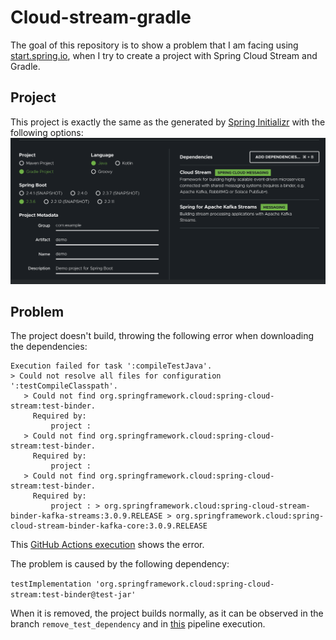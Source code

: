 Cloud-stream-gradle
===============
The goal of this repository is to show a problem that I am facing 
using [start.spring.io](https://start.spring.io/), when I try to create a project
with Spring Cloud Stream and Gradle.

## Project
This project is exactly the same as the generated by [Spring Initializr](https://start.spring.io/)
with the following options:
![image showing the options for this project in Spring Initilizr](images/spring_initializer_cloud_stream.png)

## Problem
The project doesn't build, throwing the following error when downloading the dependencies:

```
Execution failed for task ':compileTestJava'.
> Could not resolve all files for configuration ':testCompileClasspath'.
   > Could not find org.springframework.cloud:spring-cloud-stream:test-binder.
     Required by:
         project :
   > Could not find org.springframework.cloud:spring-cloud-stream:test-binder.
     Required by:
         project :
   > Could not find org.springframework.cloud:spring-cloud-stream:test-binder.
     Required by:
         project : > org.springframework.cloud:spring-cloud-stream-binder-kafka-streams:3.0.9.RELEASE > org.springframework.cloud:spring-cloud-stream-binder-kafka-core:3.0.9.RELEASE
```

This [GitHub Actions execution](https://github.com/henriquels25/cloud-stream-gradle/runs/1506915780) shows the error.

The problem is caused by the following dependency:

`testImplementation 'org.springframework.cloud:spring-cloud-stream:test-binder@test-jar'`

When it is removed, the project builds normally, as it can be observed in the branch `remove_test_dependency`
and in [this](https://github.com/henriquels25/cloud-stream-gradle/actions/runs/404228729) pipeline execution.